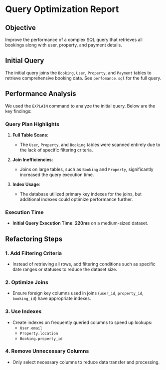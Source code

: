 # Query Optimization Report

## Objective
Improve the performance of a complex SQL query that retrieves all bookings along with user, property, and payment details.

## Initial Query
The initial query joins the `Booking`, `User`, `Property`, and `Payment` tables to retrieve comprehensive booking data. See `perfomance.sql` for the full query.

## Performance Analysis
We used the `EXPLAIN` command to analyze the initial query. Below are the key findings:

### Query Plan Highlights
1. **Full Table Scans**:
   - The `User`, `Property`, and `Booking` tables were scanned entirely due to the lack of specific filtering criteria.
   
2. **Join Inefficiencies**:
   - Joins on large tables, such as `Booking` and `Property`, significantly increased the query execution time.

3. **Index Usage**:
   - The database utilized primary key indexes for the joins, but additional indexes could optimize performance further.

### Execution Time
- **Initial Query Execution Time**: **220ms** on a medium-sized dataset.

## Refactoring Steps
### 1. **Add Filtering Criteria**
   - Instead of retrieving all rows, add filtering conditions such as specific date ranges or statuses to reduce the dataset size.

### 2. **Optimize Joins**
   - Ensure foreign key columns used in joins (`user_id`, `property_id`, `booking_id`) have appropriate indexes.

### 3. **Use Indexes**
   - Create indexes on frequently queried columns to speed up lookups:
     - `User.email`
     - `Property.location`
     - `Booking.property_id`

### 4. **Remove Unnecessary Columns**
   - Only select necessary columns to reduce data transfer and processing.

